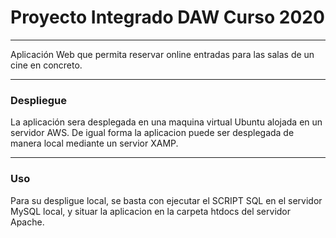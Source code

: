 #  Proyecto Integrado DAW Curso 2020
- - -

Aplicación Web que permita reservar online entradas para las
salas de un cine en concreto.

- - -

### Despliegue

La aplicación sera desplegada en una maquina virtual Ubuntu alojada en un servidor AWS.
De igual forma la aplicacion puede ser desplegada de manera local mediante un servior XAMP.

_ _ _

### Uso
Para su despligue local, se basta con ejecutar el SCRIPT SQL en el servidor MySQL local, y situar la aplicacion en la carpeta htdocs del servidor Apache.